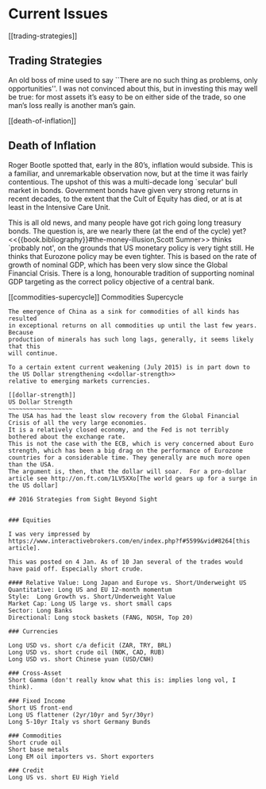 # Current Issues

[[trading-strategies]]
## Trading Strategies
An old boss of mine used to say ``There are no such thing as problems,
only opportunities''. I was not convinced about this, but in investing
this may well be true: for most assets it’s easy to be on either side of
the trade, so one man’s loss really is another man’s gain.

[[death-of-inflation]]
## Death of Inflation
Roger Bootle spotted that, early in the 80’s, inflation would subside.
This is a familiar, and unremarkable observation now, but at the time it
was fairly contentious. The upshot of this was a multi-decade long
`secular' bull market in bonds. Government bonds have given very strong
returns in recent decades, to the extent that the Cult of Equity has
died, or at is at least in the Intensive Care Unit.

This is all old news, and many people have got rich going long treasury bonds. 
The question is, are we nearly there (at the end of the cycle) yet? <<{{book.bibliography}}#the-money-illusion,Scott Sumner>> thinks
`probably not', on the grounds that US monetary policy is very tight still. He thinks that Eurozone policy may be even tighter. 
This is based on the rate of growth of nominal GDP, which has been very slow since the Global Financial Crisis. 
There is a long, honourable tradition of supporting nominal GDP targeting as the correct policy objective of a central bank.

[[commodities-supercycle]]
Commodities Supercycle
~~~~~~~~~~~~~~~~~~~~~~
The emergence of China as a sink for commodities of all kinds has resulted
in exceptional returns on all commodities up until the last few years. Because
production of minerals has such long lags, generally, it seems likely that this
will continue. 

To a certain extent current weakening (July 2015) is in part down to the US Dollar strengthening <<dollar-strength>> 
relative to emerging markets currencies.

[[dollar-strength]]
US Dollar Strength
~~~~~~~~~~~~~~~~~~
The USA has had the least slow recovery from the Global Financial Crisis of all the very large economies.
It is a relatively closed economy, and the Fed is not terribly bothered about the exchange rate.
This is not the case with the ECB, which is very concerned about Euro strength, which has been a big drag on the performance of Eurozone countries for a considerable time. They generally are much more open than the USA.
The argument is, then, that the dollar will soar.  For a pro-dollar article see http://on.ft.com/1LV5XXo[The world gears up for a surge in the US dollar]

## 2016 Strategies from Sight Beyond Sight


### Equities  

I was very impressed by 
https://www.interactivebrokers.com/en/index.php?f#5599&vid#8264[this article]. 

This was posted on 4 Jan. As of 10 Jan several of the trades would have paid off. Especially short crude.

#### Relative Value: Long Japan and Europe vs. Short/Underweight US
Quantitative: Long US and EU 12-month momentum
Style:  Long Growth vs. Short/Underweight Value
Market Cap: Long US large vs. short small caps
Sector: Long Banks
Directional: Long stock baskets (FANG, NOSH, Top 20)

### Currencies  

Long USD vs. short c/a deficit (ZAR, TRY, BRL)
Long USD vs. short crude oil (NOK, CAD, RUB)
Long USD vs. short Chinese yuan (USD/CNH)

### Cross-Asset
Short Gamma (don't really know what this is: implies long vol, I think).

### Fixed Income
Short US front-end
Long US flattener (2yr/10yr and 5yr/30yr)
Long 5-10yr Italy vs short Germany Bunds

### Commodities
Short crude oil
Short base metals
Long EM oil importers vs. Short exporters

### Credit
Long US vs. short EU High Yield

